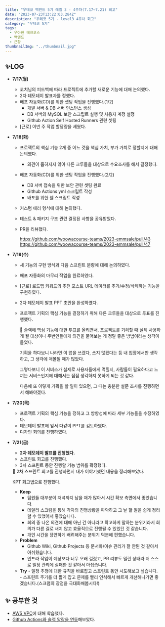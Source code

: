 ```yaml
---
title: "우테코 백엔드 5기 레벨 3 - 4주차(7.17~7.21) 회고"
date: "2023-07-23T13:22:03.284Z"
description: "우테코 5기 - level3 4주차 회고"
category: "우테코 5기"
tags:
  - 우아한 테크코스
  - 백엔드
  - 근황
thumbnailImg: "../thumbnail.jpg"
---
```


## ✨LOG

- **7/17(월)**
  - 코치님의 피드백에 따라 프로젝트에 추가할 새로운 기능에 대해 논의했다.
  - 2차 데모데이 발표자를 정했다.
  - 배포 자동화(CD)를 위한 셋팅 작업을 진행했다.(1/2)
    - 개발 서버 & DB 서버 인스턴스 생성
    - DB 서버의 MySQL 보안 스크립트 실행 및 사용자 계정 설정
    - Github Action Self Hosted Runners 관련 셋팅
  - [근로] 이번 주 작업 할당량을 세웠다.
- **7/18(화)**

  - 프로젝트의 핵심 기능 2개 중 어느 것을 핵심 가치, 부가 가치로 정할지에 대해 논의했다.
    - 의견이 좁혀지지 않아 다른 크루들을 대상으로 수요조사를 해서 결정했다.
  - 배포 자동화(CD)를 위한 셋팅 작업을 진행했다.(2/2)
    - DB 서버 접속을 위한 보안 관련 셋팅 완료
    - Github Actions yml 스크립트 작성
    - 배포를 위한 쉘 스크립트 작성
  - 커스텀 에러 형식에 대해 논의했다.
  - 테스트 & 패키지 구조 관련 결정된 사항을 공유받았다.
  - PR을 리뷰했다.

    https://github.com/woowacourse-teams/2023-emmsale/pull/43
    https://github.com/woowacourse-teams/2023-emmsale/pull/47

- **7/19(수)**

  - 새 기능의 구현 방식과 다음 스프린트 분량에 대해 논의하였다.
  - 배포 자동화의 마무리 작업을 완료하였다.
  - [근로] 로드맵 키워드의 추천 포스트 URL 데이터를 추가/수정/삭제하는 기능을 구현하였다.
  - 2차 데모데이 발표 PPT 초안을 완성하였다.
  - 프로젝트 기획의 핵심 기능을 결정하기 위해 다른 크루들을 대상으로 투표를 진행했다.
    <aside>
    📄 슬랙에 핵심 기능에 대한 투표를 올리면서, 프로젝트를 기획할 때 실제 사용하게 될 대상이나 주변인들에게 의견을 물어보는 게 정말 좋은 방법이라는 생각이 들었다.

    기획을 하다보니 나라면 이 앱을 쓰겠다, 쓰지 않겠다는 등 내 입장에서만 생각하고, 그 생각에 매몰될 때가 많았다.

    그렇다보니 이 서비스가 실제로 사용자들에게 먹힐지, 사람들이 필요하다고 느끼는 서비스인지에 대해서는 점점 생각하지 못하게 되는 것 같다.

    다음에 또 이렇게 기획을 할 일이 있으면, 그 때는 충분한 설문 조사를 진행하면서 해봐야겠다.

    </aside>

- **7/20(목)**
  - 프로젝트 기획의 핵심 기능을 정하고 그 방향성에 따라 세부 기능들을 수정하였다.
  - 데모데이 발표에 앞서 다같이 PPT를 검토하였다.
  - 디자인 회의를 진행하였다.
- **7/21(금)**

  - **2차 데모데이 발표를 진행했다.**
  - 스프린트 회고를 진행했다.
  - 3차 스프린트 동안 진행할 기능 범위를 확정했다.

  <aside>
  📄 2차 스프린트 회고를 진행하면서 내가 이야기했던 내용을 정리해보았다.

  KPT 회고법으로 진행했다.

  - **Keep**
    - 팀원들 대부분이 저녁까지 남을 때가 많아서 시간 확보 측면에서 좋았습니다.
    - 데일리 스크럼을 통해 각자의 진행상황을 파악하고 그 날 할 일을 쉽게 정리할 수 있었어서 좋았습니다.
    - 회의 중 나온 의견에 대해 아닌 건 아니라고 확고하게 말하는 분위기라서 회의가 다른 길로 새지 않고 효율적으로 진행될 수 있었던 것 같습니다.
    - 개인 시간을 당연하게 배려해주는 분위기 덕분에 편했습니다.
  - **Problem**
    - Github Wiki, Github Projects 등 문서화/이슈 관리가 잘 안된 것 같아서 아쉬웠습니다.
    - 인프라 작업이 예상보다 너무 오래 걸렸고, PR 리뷰도 밀린 상태라 저 스스로 일정 관리에 실패한 것 같아서 아쉽습니다.
  - **Try** - 일정 추정에 대한 규칙을 바로잡고 스프린트 동안 시도해보고 싶습니다. - 스프린트 주기를 더 짧게 잡고 문제를 빨리 인식해서 빠르게 개선해나가면 좋겠습니다.(스크럼의 장점을 극대화해봅시다!)
  </aside>

## ✨ 공부한 것

- [AWS VPC](https://amaran-th.github.io/%EC%9D%B8%ED%94%84%EB%9D%BC/[AWS]%20VPC/)에 대해 학습했다.
- [Github Actions와 슬랙 알람을 연동](https://amaran-th.github.io/%EC%9D%B8%ED%94%84%EB%9D%BC/[CICD]%20Github%20Actions%EC%99%80%20%EC%8A%AC%EB%9E%99%20%EC%95%8C%EB%9E%8C%20%EC%97%B0%EB%8F%99%ED%95%98%EA%B8%B0/)해보았다.
